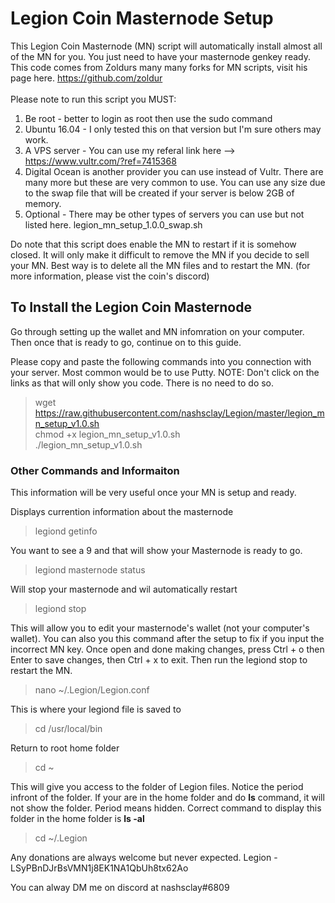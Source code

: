 # Legion Coin Masternode Setup
This Legion Coin Masternode (MN) script will automatically install almost all of the MN for you. You just need to have your masternode genkey ready. This code comes from Zoldurs many many forks for MN scripts, visit his page here. https://github.com/zoldur<br /><br />
Please note to run this script you MUST:
1) Be root - better to login as root then use the sudo command
2) Ubuntu 16.04 - I only tested this on that version but I'm sure others may work.
3) A VPS server - You can use my referal link here --> https://www.vultr.com/?ref=7415368
4) Digital Ocean is another provider you can use instead of Vultr. There are many more but these are very common to use. You can use any size due to the swap file that will be created if your server is below 2GB of memory.
5) Optional - There may be other types of servers you can use but not listed here.
legion_mn_setup_1.0.0_swap.sh<br />

Do note that this script does enable the MN to restart if it is somehow closed. It will only make it difficult to remove the MN if you decide to sell your MN. Best way is to delete all the MN files and to restart the MN. (for more information, please vist the coin's discord)

## To Install the Legion Coin Masternode

Go through setting up the wallet and MN infomration on your computer. Then once that is ready to go, continue on to this guide. 

Please copy and paste the following commands into you connection with your server. Most common would be to use Putty.
NOTE: Don't click on the links as that will only show you code. There is no need to do so.

> wget https://raw.githubusercontent.com/nashsclay/Legion/master/legion_mn_setup_v1.0.sh<br />
> chmod +x legion_mn_setup_v1.0.sh<br />
> ./legion_mn_setup_v1.0.sh<br />


### Other Commands and Informaiton
This information will be very useful once your MN is setup and ready.

Displays currention information about the masternode
> legiond getinfo<br />


You want to see a 9 and that will show your Masternode is ready to go.
> legiond masternode status<br />


Will stop your masternode and wil automatically restart
> legiond stop<br />


This will allow you to edit your masternode's wallet (not your computer's wallet). You can also you this command after the setup to fix if you input the incorrect MN key. Once open and done making changes, press Ctrl + o then Enter to save changes, then Ctrl + x to exit. Then run the legiond stop to restart the MN.

> nano ~/.Legion/Legion.conf<br />


This is where your legiond file is saved to
> cd /usr/local/bin<br />


Return to root home folder
> cd ~<br />


This will give you access to the folder of Legion files. Notice the period infront of the folder. If your are in the home folder and do **ls** command, it will not show the folder. Period means hidden. Correct command to display this folder in the home folder is **ls -al**
> cd ~/.Legion<br />


Any donations are always welcome but never expected.
Legion - LSyPBnDJrBsVMN1j8EK1NA1QbUh8tx62Ao

You can alway DM me on discord at nashsclay#6809
